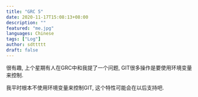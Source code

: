 ```yaml
---
title: "GRC 5"
date: 2020-11-17T15:08:13+08:00
description: ""
featured: "me.jpg"
languages: Chinese
tags: ["Log"]
author: sdttttt
draft: false
---
```


很有趣, 上个星期有人在GRC中和我提了一个问题, GIT很多操作是要使用环境变量来控制.

我平时根本不使用环境变量来控制GIT, 这个特性可能会在以后支持吧.

